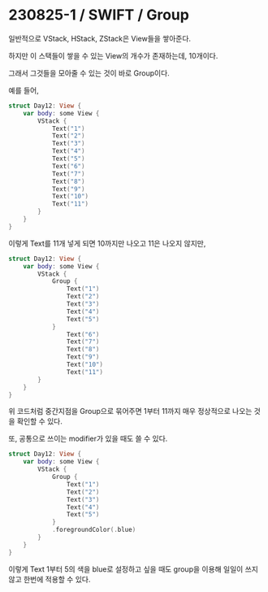 # 230825-1 / SWIFT / Group

일반적으로 VStack, HStack, ZStack은 View들을 쌓아준다. 

하지만 이 스택들이 쌓을 수 있는 View의 개수가 존재하는데, 10개이다.

그래서 그것들을 모아줄 수 있는 것이 바로 Group이다. 

예를 들어,

```swift
struct Day12: View {
    var body: some View {
        VStack {
            Text("1")
            Text("2")
            Text("3")
            Text("4")
            Text("5")
            Text("6")
            Text("7")
            Text("8")
            Text("9")
            Text("10")
            Text("11")
        }
    }
}
```

이렇게 Text를 11개 넣게 되면 10까지만 나오고 11은 나오지 않지만,

```swift
struct Day12: View {
    var body: some View {
        VStack {
            Group {
                Text("1")
                Text("2")
                Text("3")
                Text("4")
                Text("5")
            }
                Text("6")
                Text("7")
                Text("8")
                Text("9")
                Text("10")
                Text("11")
        }
    }
}
```

위 코드처럼 중간지점을 Group으로 묶어주면 1부터 11까지 매우 정상적으로 나오는 것을 확인할 수 있다. 

또, 공통으로 쓰이는 modifier가 있을 때도 쓸 수 있다. 

```swift
struct Day12: View {
    var body: some View {
        VStack {
            Group {
                Text("1")
                Text("2")
                Text("3")
                Text("4")
                Text("5")
            }
            .foregroundColor(.blue)
        }
    }
}
```
 
이렇게 Text 1부터 5의 색을 blue로 설정하고 싶을 때도 group을 이용해 일일이 쓰지 않고 한번에 적용할 수 있다. 